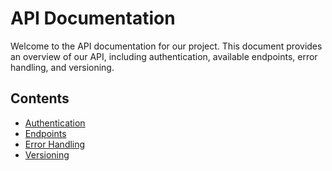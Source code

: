 # API Documentation

Welcome to the API documentation for our project. This document provides an overview of our API, including authentication, available endpoints, error handling, and versioning.

## Contents

- [Authentication](authentication.md)
- [Endpoints](endpoints.md)
- [Error Handling](error-handling.md)
- [Versioning](versioning.md)